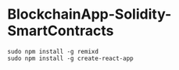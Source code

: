 # BlockchainApp-Solidity-SmartContracts
```
sudo npm install -g remixd
sudo npm install -g create-react-app
```
